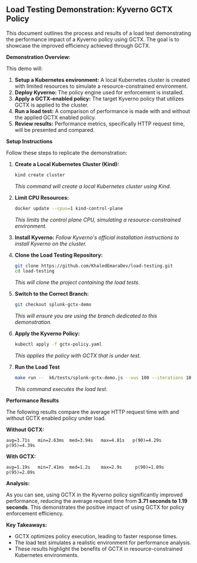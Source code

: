 ## Load Testing Demonstration: Kyverno GCTX Policy

This document outlines the process and results of a load test demonstrating the performance impact of a Kyverno policy using GCTX. The goal is to showcase the improved efficiency achieved through GCTX.

**Demonstration Overview:**

This demo will:

1. **Setup a Kubernetes environment:** A local Kubernetes cluster is created with limited resources to simulate a resource-constrained environment.
2. **Deploy Kyverno:** The policy engine used for enforcement is installed.
3. **Apply a GCTX-enabled policy:** The target Kyverno policy that utilizes GCTX is applied to the cluster.
4. **Run a load test:** A comparison of performance is made with and without the applied GCTX enabled policy.
5. **Review results:** Performance metrics, specifically HTTP request time, will be presented and compared.

**Setup Instructions**

Follow these steps to replicate the demonstration:

1.  **Create a Local Kubernetes Cluster (Kind):**

    ```bash
    kind create cluster
    ```

    _This command will create a local Kubernetes cluster using Kind._

2.  **Limit CPU Resources:**

    ```bash
    docker update --cpus=1 kind-control-plane
    ```

    _This limits the control plane CPU, simulating a resource-constrained environment._

3.  **Install Kyverno:**
    _Follow Kyverno's official installation instructions to install Kyverno on the cluster._

4.  **Clone the Load Testing Repository:**

    ```bash
    git clone https://github.com/KhaledEmaraDev/load-testing.git
    cd load-testing
    ```

    _This will clone the project containing the load tests._

5.  **Switch to the Correct Branch:**

    ```bash
    git checkout splunk-gctx-demo
    ```

    _This will ensure you are using the branch dedicated to this demonstration._

6.  **Apply the Kyverno Policy:**

    ```bash
    kubectl apply -f gctx-policy.yaml
    ```

    _This applies the policy with GCTX that is under test._

7.  **Run the Load Test**
    ```bash
    make run --  k6/tests/splunk-gctx-demo.js --vus 100 --iterations 1000
    ```
    _This command executes the load test._

**Performance Results**

The following results compare the average HTTP request time with and without GCTX enabled policy under load.

**Without GCTX:**

```
avg=3.71s   min=2.63ms  med=3.94s   max=4.81s   p(90)=4.29s   p(95)=4.39s
```

**With GCTX:**

```
avg=1.19s   min=7.41ms  med=1.2s    max=2.9s     p(90)=1.89s    p(95)=2.09s
```

**Analysis:**

As you can see, using GCTX in the Kyverno policy significantly improved performance, reducing the average request time from **3.71 seconds to 1.19 seconds**. This demonstrates the positive impact of using GCTX for policy enforcement efficiency.

**Key Takeaways:**

- GCTX optimizes policy execution, leading to faster response times.
- The load test simulates a realistic environment for performance analysis.
- These results highlight the benefits of GCTX in resource-constrained Kubernetes environments.
